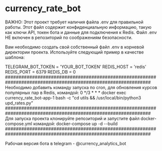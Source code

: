 # currency_rate_bot

ВАЖНО: Этот проект требует наличия файла .env для правильной работы. Этот файл содержит конфиденциальную информацию, такую как ключи API, токен бота и данные для подключения к Redis. Файл .env НЕ включен в репозиторий по соображениям безопасности.

Вам необходимо создать свой собственный файл .env в корневой директории проекта. Используйте следующий пример в качестве шаблона:

TELEGRAM_BOT_TOKEN = 'YOUR_BOT_TOKEN'
REDIS_HOST = 'redis'
REDIS_PORT = 6379
REDIS_DB = 0
##############################################################################################################
Необходимо добавить команду запуска по cron, для обновления курсов популярных пар в Redis, командой:
0 */3 * * * docker exec currency_rate_bot-app-1 bash -c "cd utils && /usr/local/bin/python3 upd_rates.py"
##############################################################################################################
Для запуска проекта клонируйте репозиторий и запустите файл docker-compose.yml командой:     docker-compose up -d --build
##############################################################################################################

Рабочая версия бота в telegram - @currency_analytics_bot
